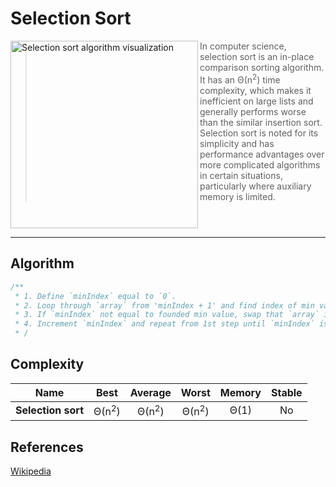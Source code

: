 # Selection Sort


<img
    align="left" width="300px" alt="Selection sort algorithm visualization"
    src="https://upload.wikimedia.org/wikipedia/commons/b/b0/Selection_sort_animation.gif"
/>

> In computer science, selection sort is an in-place comparison sorting algorithm.
> It has an Θ(n<sup>2</sup>) time complexity, which makes it inefficient on large lists
> and generally performs worse than the similar insertion sort. Selection sort is noted
> for its simplicity and has performance advantages over more complicated algorithms in
> certain situations, particularly where auxiliary memory is limited.

<br clear="both"/>

---

## Algorithm

```TypeScript
/**
 * 1. Define `minIndex` equal to `0`.
 * 2. Loop through `array` from 'minIndex + 1' and find index of min value.
 * 3. If `minIndex` not equal to founded min value, swap that `array` items.
 * 4. Increment `minIndex` and repeat from 1st step until `minIndex` is less then `array` length.
 * /
```

## Complexity

| Name                  | Best             | Average             | Worst               | Memory    | Stable    |
| --------------------- | :--------------: | :-----------------: | :-----------------: | :-------: | :-------: |
| **Selection sort**    | Θ(n<sup>2</sup>) | Θ(n<sup>2</sup>)    | Θ(n<sup>2</sup>)    | Θ(1)      | No        |

## References

[Wikipedia](https://en.wikipedia.org/wiki/Selection_sort)
